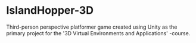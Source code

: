 # IslandHopper-3D
Third-person perspective platformer game created using Unity as the primary project for the '3D Virtual Environments and Applications' -course.
